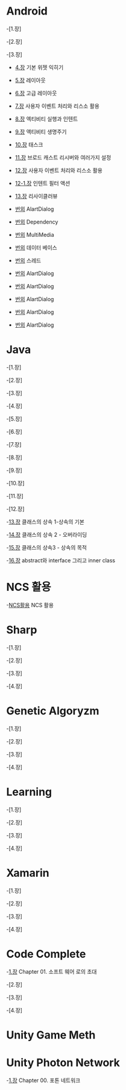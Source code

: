 # Android
-[1.장]

-[2.장]

-[3.장]

* [4.장](https://github.com/Terkiss/Note/blob/master/Android/%EC%95%88%EB%93%9C%EB%A1%9C%EC%9D%B4%EB%93%9C%20%EB%85%B8%ED%8A%B8/04%EC%9E%A5%20%EA%B8%B0%EB%B3%B8%EC%9C%84%EC%A0%AF%EC%9D%B5%ED%9E%88%EA%B8%B0.md) 기본 위젯 익히기

* [5.장](https://github.com/Terkiss/Note/blob/master/Android/%EC%95%88%EB%93%9C%EB%A1%9C%EC%9D%B4%EB%93%9C%20%EB%85%B8%ED%8A%B8/05%EC%9E%A5%20%EB%A0%88%EC%9D%B4%EC%95%84%EC%9B%83.md) 레이아웃

* [6.장](https://github.com/Terkiss/Note/blob/master/Android/%EC%95%88%EB%93%9C%EB%A1%9C%EC%9D%B4%EB%93%9C%20%EB%85%B8%ED%8A%B8/06%EC%9E%A5%20%EA%B3%A0%EA%B8%89%EB%A0%88%EC%9D%B4%EC%95%84%EC%9B%83.md) 고급 레이아웃

* [7.장](https://github.com/Terkiss/Note/blob/master/Android/%EC%95%88%EB%93%9C%EB%A1%9C%EC%9D%B4%EB%93%9C%20%EB%85%B8%ED%8A%B8/07%EC%9E%A5%20%EC%82%AC%EC%9A%A9%EC%9E%90%20%EC%9D%B4%EB%B2%A4%ED%8A%B8%20%EC%B2%98%EB%A6%AC%EC%99%80%20%EB%A6%AC%EC%86%8C%EC%8A%A4%20%ED%99%A9%EC%9A%A9.md) 사용자 이벤트 처리와 리스소 활용

* [8.장](https://github.com/Terkiss/Note/blob/master/Android/%EC%95%88%EB%93%9C%EB%A1%9C%EC%9D%B4%EB%93%9C%20%EB%85%B8%ED%8A%B8/08%EC%9E%A5%20%EC%95%A1%ED%8B%B0%EB%B9%84%ED%8B%B0%20%EC%8B%A4%ED%96%89%EA%B3%BC%20%EC%9D%B8%ED%85%90%ED%8A%B8.md) 엑티비티 실행과 인텐트

* [9.장](https://github.com/Terkiss/Note/blob/master/Android/%EC%95%88%EB%93%9C%EB%A1%9C%EC%9D%B4%EB%93%9C%20%EB%85%B8%ED%8A%B8/09%20%EC%95%A1%ED%8B%B0%EB%B9%84%ED%8B%B0%20%EC%88%98%EB%AA%85%EC%A3%BC%EA%B8%B0.md) 액티비티 생명주기

* [10.장](https://github.com/Terkiss/Note/blob/master/Android/%EC%95%88%EB%93%9C%EB%A1%9C%EC%9D%B4%EB%93%9C%20%EB%85%B8%ED%8A%B8/10.%20%ED%83%9C%EC%8A%A4%ED%81%AC.md) 태스크

* [11.장](https://github.com/Terkiss/Note/blob/master/Android/%EC%95%88%EB%93%9C%EB%A1%9C%EC%9D%B4%EB%93%9C%20%EB%85%B8%ED%8A%B8/11.%20%EC%95%A0%ED%94%8C%EB%A6%AC%EC%BC%80%EC%9D%B4%EC%85%98%20%EA%B5%AC%EC%84%B1%ED%95%98%EA%B8%B0%20.md) 브로드 캐스트 리시버와 여러가지 설정

* [12.장](https://github.com/Terkiss/Note/blob/master/Android/%EC%95%88%EB%93%9C%EB%A1%9C%EC%9D%B4%EB%93%9C%20%EB%85%B8%ED%8A%B8/07%EC%9E%A5%20%EC%82%AC%EC%9A%A9%EC%9E%90%20%EC%9D%B4%EB%B2%A4%ED%8A%B8%20%EC%B2%98%EB%A6%AC%EC%99%80%20%EB%A6%AC%EC%86%8C%EC%8A%A4%20%ED%99%A9%EC%9A%A9.md) 사용자 이벤트 처리와 리스소 활용

* [12-1.장](https://github.com/Terkiss/Note/blob/master/Android/%EC%95%88%EB%93%9C%EB%A1%9C%EC%9D%B4%EB%93%9C%20%EB%85%B8%ED%8A%B8/12%EC%9E%A5.1%20%EC%9D%B8%ED%85%90%ED%8A%B8%20%ED%95%84%ED%84%B0%20%EC%95%A1%EC%85%98.md) 인텐트 필터 액션

* [13.장](https://github.com/Terkiss/Note/blob/master/Android/%EC%95%88%EB%93%9C%EB%A1%9C%EC%9D%B4%EB%93%9C%20%EB%85%B8%ED%8A%B8/13%EC%9E%A5%20%EB%A6%AC%EC%82%AC%EC%9D%B4%ED%81%B4%EB%9F%AC%20%EB%B7%B0.md) 리사이클러뷰


* [번외](https://github.com/Terkiss/Note/blob/master/Android/%EC%95%88%EB%93%9C%EB%A1%9C%EC%9D%B4%EB%93%9C%20%EB%85%B8%ED%8A%B8/AlartDialog.md) AlartDialog

* [번외](https://github.com/Terkiss/Note/blob/master/Android/%EC%95%88%EB%93%9C%EB%A1%9C%EC%9D%B4%EB%93%9C%20%EB%85%B8%ED%8A%B8/Dependency) Dependency

* [번외](https://github.com/Terkiss/Note/blob/master/Android/%EC%95%88%EB%93%9C%EB%A1%9C%EC%9D%B4%EB%93%9C%20%EB%85%B8%ED%8A%B8/MultiMedia.md) MultiMedia

* [번외](https://github.com/Terkiss/Note/blob/master/Android/%EC%95%88%EB%93%9C%EB%A1%9C%EC%9D%B4%EB%93%9C%20%EB%85%B8%ED%8A%B8/%EB%8D%B0%EC%9D%B4%ED%84%B0%20%EB%B2%A0%EC%9D%B4%EC%8A%A4.md) 데이터 베이스

* [번외](https://github.com/Terkiss/Note/blob/master/Android/%EC%95%88%EB%93%9C%EB%A1%9C%EC%9D%B4%EB%93%9C%20%EB%85%B8%ED%8A%B8/%EC%8A%A4%EB%A0%88%EB%93%9C.md) 스레드

* [번외](https://github.com/Terkiss/Note/blob/master/Android/%EC%95%88%EB%93%9C%EB%A1%9C%EC%9D%B4%EB%93%9C%20%EB%85%B8%ED%8A%B8/AlartDialog.md) AlartDialog

* [번외](https://github.com/Terkiss/Note/blob/master/Android/%EC%95%88%EB%93%9C%EB%A1%9C%EC%9D%B4%EB%93%9C%20%EB%85%B8%ED%8A%B8/AlartDialog.md) AlartDialog

* [번외](https://github.com/Terkiss/Note/blob/master/Android/%EC%95%88%EB%93%9C%EB%A1%9C%EC%9D%B4%EB%93%9C%20%EB%85%B8%ED%8A%B8/AlartDialog.md) AlartDialog

* [번외](https://github.com/Terkiss/Note/blob/master/Android/%EC%95%88%EB%93%9C%EB%A1%9C%EC%9D%B4%EB%93%9C%20%EB%85%B8%ED%8A%B8/AlartDialog.md) AlartDialog

* [번외](https://github.com/Terkiss/Note/blob/master/Android/%EC%95%88%EB%93%9C%EB%A1%9C%EC%9D%B4%EB%93%9C%20%EB%85%B8%ED%8A%B8/AlartDialog.md) AlartDialog

# Java
-[1.장]

-[2.장]

-[3.장]

-[4.장]

-[5.장]

-[6.장]

-[7.장]

-[8.장]

-[9.장]

-[10.장]

-[11.장]

-[12.장]

-[13.장](https://github.com/Terkiss/Note/blob/master/Java/Note/13장%20클래스의%20상속%201-상속의%20기본.md) 클래스의 상속 1-상속의 기본

-[14.장](https://github.com/Terkiss/Note/blob/master/Java/Note/14장%20클래스의%20상속%202%20-%20오버라이딩.md)  클래스의 상속 2 - 오버라이딩

-[15.장](https://github.com/Terkiss/Note/blob/master/Java/Note/15장%20클래스의%20상속3%20-%20상속의%20목적.md)  클래스의 상속3 - 상속의 목적

-[16.장](https://github.com/Terkiss/Note/blob/master/Java/Note/16장%20abstract와%20interface%20그리고%20inner%20class.md)   abstract와 interface 그리고 inner class

# NCS 활용
-[NCS활용](https://github.com/Terkiss/Note/blob/master/ncs/ncs%20%ED%99%9C%EC%9A%A9.md) NCS 활용



# Sharp
-[1.장]

-[2.장]

-[3.장]

-[4.장]

# Genetic Algoryzm
-[1.장]

-[2.장]

-[3.장]

-[4.장]

# Learning 
-[1.장]

-[2.장]

-[3.장]

-[4.장]


# Xamarin
-[1.장]

-[2.장]

-[3.장]

-[4.장]


# Code Complete
-[1.장](https://github.com/Terkiss/Note/blob/master/Code%20Complete/Chapter%2001.%20%EC%86%8C%ED%94%84%ED%8A%B8%20%EC%9B%A8%EC%96%B4%20%EB%A1%9C%EC%9D%98%20%EC%B4%88%EB%8C%80.md) Chapter 01. 소프트 웨어 로의 초대

-[2.장]

-[3.장]

-[4.장]



# Unity Game Meth











# Unity Photon Network

-[1.장](https://github.com/Terkiss/Note/blob/master/Unity/Photon%20Net%20Work/00.%20%ED%8F%AC%ED%86%A4%20%EB%84%A4%ED%8A%B8%EC%9B%8C%ED%81%AC.md) Chapter 00. 포톤 네트워크


